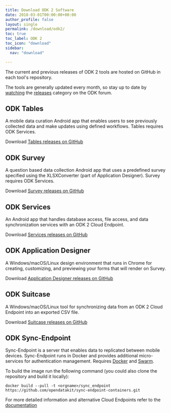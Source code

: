 ```yaml
---
title: Download ODK 2 Software
date: 2018-03-01T00:00:00+00:00
author_profile: false
layout: single
permalink: /download/odk2/
toc: true
toc_label: ODK 2
toc_icon: "download"
sidebar:
  nav: "download"

---
```


The current and previous releases of ODK 2 tools are hosted on GitHub in each tool's repository. 

The tools are generally updated every month, so stay up to date by [watching](https://forum.opendatakit.org/t/9066) the [releases](https://forum.opendatakit.org/c/releases) category on the ODK forum.

## ODK Tables
A mobile data curation Android app that enables users to see previously collected data and make updates using defined workflows. Tables requires ODK Services.

Download [Tables releases on GitHub](https://github.com/opendatakit/tables/releases)

## ODK Survey
A question based data collection Android app that uses a predefined survey specified using the XLSXConverter (part of Application Designer). Survey requires ODK Services.

Download [Survey releases on GitHub](https://github.com/opendatakit/survey/releases)

## ODK Services
An Android app that handles database access, file access, and data synchronization services with an ODK 2 Cloud Endpoint. 

Download [Services releases on GitHub](https://github.com/opendatakit/services/releases)

## ODK Application Designer
A  Windows/macOS/Linux design environment that runs in Chrome for creating, customizing, and previewing your forms that will render on Survey. 

Download [Application Designer releases on GitHub](https://github.com/opendatakit/app-designer/releases)

## ODK Suitcase
A Windows/macOS/Linux tool for synchronizing data from an ODK 2 Cloud Endpoint into an exported CSV file.

Download [Suitcase releases on GitHub](https://github.com/opendatakit/suitcase/releases)

## ODK Sync-Endpoint
Sync-Endpoint is a server that enables data to replicated between mobile devices. Sync-Endpoint runs in Docker and provides additional micro-services for authentication management. Requires [Docker](https://docs.docker.com/install/) and [Swarm](https://docs.docker.com/engine/swarm/swarm-tutorial/create-swarm/).

To build the image run the following command (you could also clone the repository and build it locally): 
```
docker build --pull -t <orgname>/sync_endpoint https://github.com/opendatakit/sync-endpoint-containers.git
```

For more detailed information and alternative Cloud Endpoints refer to the [documentation](https://docs.opendatakit.org/odk2/cloud-endpoints-intro/) 
